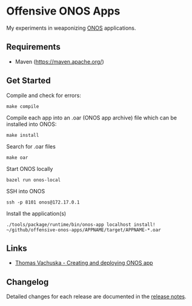 # Offensive ONOS Apps

My experiments in weaponizing [ONOS](https://github.com/opennetworkinglab/onos) applications.

Requirements
-----

- Maven (https://maven.apache.org/)

Get Started
-----

Compile and check for errors:
```console
make compile
```

Compile each app into an .oar (ONOS app archive) file which can be installed into ONOS:
```console
make install
```

Search for .oar files
```console
make oar
```

Start ONOS locally
```console
bazel run onos-local
```

SSH into ONOS
```console
ssh -p 8101 onos@172.17.0.1
```

Install the application(s)
```console
./tools/package/runtime/bin/onos-app localhost install! ~/github/offensive-onos-apps/APPNAME/target/APPNAME-*.oar
```

Links
-----
- [Thomas Vachuska - Creating and deploying ONOS app](https://www.youtube.com/watch?v=mzQubYhJhro&ab_channel=ThomasVachuska)

Changelog
-----
Detailed changes for each release are documented in the [release notes](https://github.com/edoardottt/offensive-onos-apps/releases).
